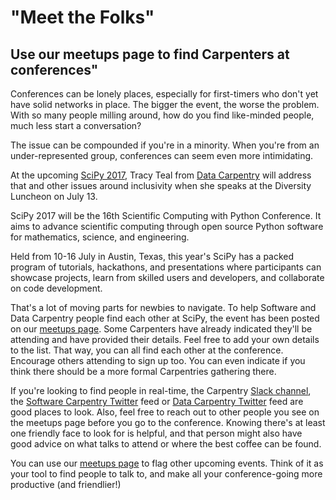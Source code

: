 # "Meet the Folks"
## Use our meetups page to find Carpenters at conferences"


Conferences can be lonely places, especially for first-timers who don't yet have solid networks in place. The bigger the event, the worse the problem. With so many people milling around, how do you find like-minded people, much less start a conversation?

The issue can be compounded if you're in a minority. When you're from an under-represented group, conferences can seem even more intimidating.

At the upcoming [SciPy 2017](https://scipy2017.scipy.org/), Tracy Teal from [Data Carpentry](http://datacarpentry.org) will address that and other issues around inclusivity when she speaks at the Diversity Luncheon on July 13.

SciPy 2017 will be the 16th Scientific Computing with Python Conference. It aims to advance scientific computing through open source Python software for mathematics, science, and engineering.

Held from 10-16 July in Austin, Texas, this year's SciPy has a packed program of tutorials, hackathons, and presentations where participants can showcase projects, learn from skilled users and developers, and collaborate on code development.

That's a lot of moving parts for newbies to navigate. To help Software and Data Carpentry people find each other at SciPy, the event has been posted on our [meetups page](http://pad.software-carpentry.org/swc-events-meetup). Some Carpenters have already indicated they'll be attending and have provided their details. Feel free to add your own details to the list. That way, you can all find each other at the conference. Encourage others attending to sign up too. You can even indicate if you think there should be a more formal Carpentries gathering there.

If you're looking to find people in real-time, the Carpentry [Slack channel](https://swc-slack-invite.herokuapp.com/), the [Software Carpentry Twitter](https://twitter.com/swcarpentry) feed or [Data Carpentry Twitter](https://twitter.com/datacarpentry) feed are good places to look. Also, feel free to reach out to
other people you see on the meetups page before you go to the conference. Knowing there's at least one friendly face to look for is helpful, and that person might also have good advice on what talks to attend or where the best coffee can be found.

You can use our [meetups page](http://pad.software-carpentry.org/swc-events-meetup) to flag other upcoming events. Think of it as your tool to find people to talk to, and make all your conference-going more productive (and friendlier!)
